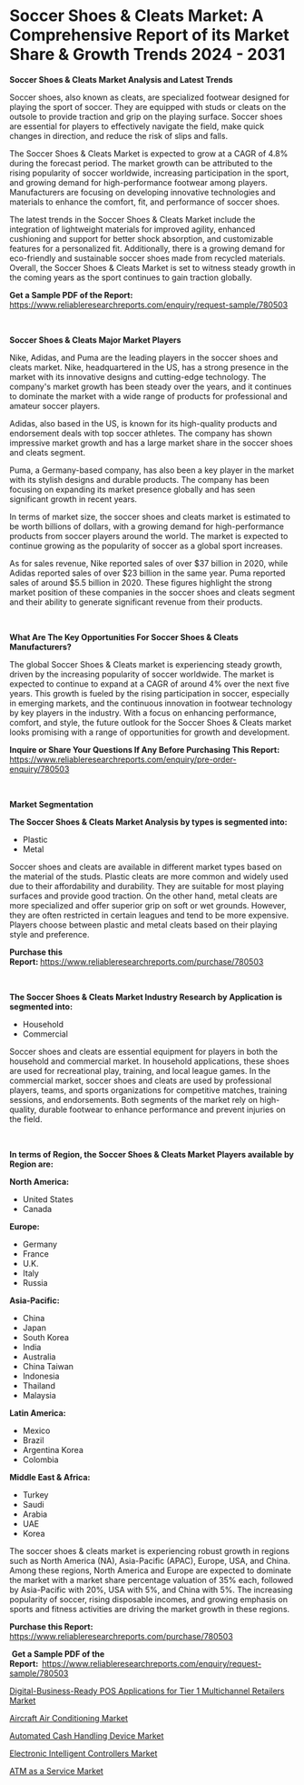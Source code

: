<p><h1>Soccer Shoes & Cleats Market: A Comprehensive Report of its Market Share & Growth Trends 2024 - 2031</h1></p><p><strong>Soccer Shoes & Cleats Market Analysis and Latest Trends</strong></p>
<p><p>Soccer shoes, also known as cleats, are specialized footwear designed for playing the sport of soccer. They are equipped with studs or cleats on the outsole to provide traction and grip on the playing surface. Soccer shoes are essential for players to effectively navigate the field, make quick changes in direction, and reduce the risk of slips and falls.</p><p>The Soccer Shoes & Cleats Market is expected to grow at a CAGR of 4.8% during the forecast period. The market growth can be attributed to the rising popularity of soccer worldwide, increasing participation in the sport, and growing demand for high-performance footwear among players. Manufacturers are focusing on developing innovative technologies and materials to enhance the comfort, fit, and performance of soccer shoes.</p><p>The latest trends in the Soccer Shoes & Cleats Market include the integration of lightweight materials for improved agility, enhanced cushioning and support for better shock absorption, and customizable features for a personalized fit. Additionally, there is a growing demand for eco-friendly and sustainable soccer shoes made from recycled materials. Overall, the Soccer Shoes & Cleats Market is set to witness steady growth in the coming years as the sport continues to gain traction globally.</p></p>
<p><strong>Get a Sample PDF of the Report:&nbsp;</strong> <a href="https://www.reliableresearchreports.com/enquiry/request-sample/780503">https://www.reliableresearchreports.com/enquiry/request-sample/780503</a></p>
<p>&nbsp;</p>
<p><strong>Soccer Shoes & Cleats Major Market Players</strong></p>
<p><p>Nike, Adidas, and Puma are the leading players in the soccer shoes and cleats market. Nike, headquartered in the US, has a strong presence in the market with its innovative designs and cutting-edge technology. The company's market growth has been steady over the years, and it continues to dominate the market with a wide range of products for professional and amateur soccer players.</p><p>Adidas, also based in the US, is known for its high-quality products and endorsement deals with top soccer athletes. The company has shown impressive market growth and has a large market share in the soccer shoes and cleats segment.</p><p>Puma, a Germany-based company, has also been a key player in the market with its stylish designs and durable products. The company has been focusing on expanding its market presence globally and has seen significant growth in recent years.</p><p>In terms of market size, the soccer shoes and cleats market is estimated to be worth billions of dollars, with a growing demand for high-performance products from soccer players around the world. The market is expected to continue growing as the popularity of soccer as a global sport increases.</p><p>As for sales revenue, Nike reported sales of over $37 billion in 2020, while Adidas reported sales of over $23 billion in the same year. Puma reported sales of around $5.5 billion in 2020. These figures highlight the strong market position of these companies in the soccer shoes and cleats segment and their ability to generate significant revenue from their products.</p></p>
<p>&nbsp;</p>
<p><strong>What Are The Key Opportunities For Soccer Shoes & Cleats Manufacturers?</strong></p>
<p><p>The global Soccer Shoes & Cleats market is experiencing steady growth, driven by the increasing popularity of soccer worldwide. The market is expected to continue to expand at a CAGR of around 4% over the next five years. This growth is fueled by the rising participation in soccer, especially in emerging markets, and the continuous innovation in footwear technology by key players in the industry. With a focus on enhancing performance, comfort, and style, the future outlook for the Soccer Shoes & Cleats market looks promising with a range of opportunities for growth and development.</p></p>
<p><strong>Inquire or Share Your Questions If Any Before Purchasing This Report:</strong> <a href="https://www.reliableresearchreports.com/enquiry/pre-order-enquiry/780503">https://www.reliableresearchreports.com/enquiry/pre-order-enquiry/780503</a></p>
<p>&nbsp;</p>
<p><strong>Market Segmentation</strong></p>
<p><strong>The Soccer Shoes & Cleats Market Analysis by types is segmented into:</strong></p>
<p><ul><li>Plastic</li><li>Metal</li></ul></p>
<p><p>Soccer shoes and cleats are available in different market types based on the material of the studs. Plastic cleats are more common and widely used due to their affordability and durability. They are suitable for most playing surfaces and provide good traction. On the other hand, metal cleats are more specialized and offer superior grip on soft or wet grounds. However, they are often restricted in certain leagues and tend to be more expensive. Players choose between plastic and metal cleats based on their playing style and preference.</p></p>
<p><strong>Purchase this Report:&nbsp;</strong><a href="https://www.reliableresearchreports.com/purchase/780503">https://www.reliableresearchreports.com/purchase/780503</a></p>
<p>&nbsp;</p>
<p><strong>The Soccer Shoes & Cleats Market Industry Research by Application is segmented into:</strong></p>
<p><ul><li>Household</li><li>Commercial</li></ul></p>
<p><p>Soccer shoes and cleats are essential equipment for players in both the household and commercial market. In household applications, these shoes are used for recreational play, training, and local league games. In the commercial market, soccer shoes and cleats are used by professional players, teams, and sports organizations for competitive matches, training sessions, and endorsements. Both segments of the market rely on high-quality, durable footwear to enhance performance and prevent injuries on the field.</p></p>
<p>&nbsp;</p>
<p><strong>In terms of Region, the Soccer Shoes & Cleats Market Players available by Region are:</strong></p>
<p>
    <p> <strong> North America: </strong>
        <ul>
            <li>United States</li>
            <li>Canada</li>
        </ul>
        </p> 
    <p> <strong> Europe: </strong>
        <ul>
            <li>Germany</li>
            <li>France</li>
            <li>U.K.</li>
            <li>Italy</li>
            <li>Russia</li>
        </ul>
        </p> 
    <p> <strong> Asia-Pacific: </strong>
        <ul>
            <li>China</li>
            <li>Japan</li>
            <li>South Korea</li>
            <li>India</li>
            <li>Australia</li>
            <li>China Taiwan</li>
            <li>Indonesia</li>
            <li>Thailand</li>
            <li>Malaysia</li>
        </ul>
        </p> 
    <p> <strong> Latin America: </strong>
        <ul>
            <li>Mexico</li>
            <li>Brazil</li>
            <li>Argentina Korea</li>
            <li>Colombia</li>
        </ul>
        </p> 
    <p> <strong> Middle East & Africa: </strong>
        <ul>
            <li>Turkey</li>
            <li>Saudi</li>
            <li>Arabia</li>
            <li>UAE</li>
            <li>Korea</li>
        </ul>
    </p>
    </p>
<p><p>The soccer shoes & cleats market is experiencing robust growth in regions such as North America (NA), Asia-Pacific (APAC), Europe, USA, and China. Among these regions, North America and Europe are expected to dominate the market with a market share percentage valuation of 35% each, followed by Asia-Pacific with 20%, USA with 5%, and China with 5%. The increasing popularity of soccer, rising disposable incomes, and growing emphasis on sports and fitness activities are driving the market growth in these regions.</p></p>
<p><strong>Purchase this Report: </strong><a href="https://www.reliableresearchreports.com/purchase/780503">https://www.reliableresearchreports.com/purchase/780503</a></p>
<p>&nbsp;<strong>Get a Sample PDF of the Report:&nbsp;&nbsp;</strong><a href="https://www.reliableresearchreports.com/enquiry/request-sample/780503">https://www.reliableresearchreports.com/enquiry/request-sample/780503</a></p>
<p><strong></strong></p>
<p><p><a href="https://github.com/kathiaseamanalvaradovlprc2h/Market-Research-Report-List-1/blob/main/digital-business-ready-pos-applications-for-tier-1-multichannel-retailers-market.md">Digital-Business-Ready POS Applications for Tier 1 Multichannel Retailers Market</a></p><p><a href="https://github.com/johnbach50/Market-Research-Report-List-2/blob/main/aircraft-air-conditioning-market.md">Aircraft Air Conditioning Market</a></p><p><a href="https://github.com/GroverBarry/Market-Research-Report-List-4/blob/main/automated-cash-handling-device-market.md">Automated Cash Handling Device Market</a></p><p><a href="https://github.com/lylyparadise/Market-Research-Report-List-2/blob/main/electronic-intelligent-controllers-market.md">Electronic Intelligent Controllers Market</a></p><p><a href="https://github.com/wusalecollins540tpqoz/Market-Research-Report-List-1/blob/main/atm-as-a-service-market.md">ATM as a Service Market</a></p></p>